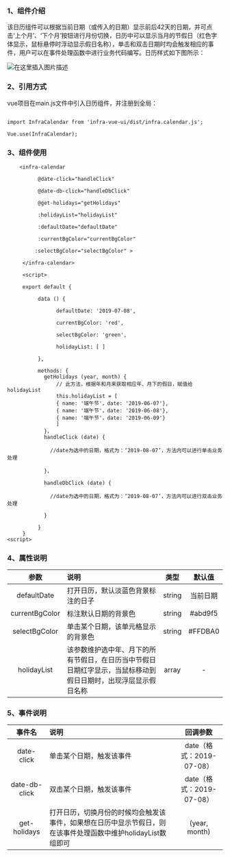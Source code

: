 ### 1、组件介绍
该日历组件可以根据当前日期（或传入的日期）显示前后42天的日期，并可点击‘上个月’、‘下个月’按钮进行月份切换，日历中可以显示当月的节假日（红色字体显示，鼠标悬停时浮动显示假日名称），单击和双击日期时均会触发相应的事件，用户可以在事件处理函数中进行业务代码编写。日历样式如下图所示：

![在这里插入图片描述](https://img-blog.csdnimg.cn/20190823163951266.png?x-oss-process=image/watermark,type_ZmFuZ3poZW5naGVpdGk,shadow_10,text_aHR0cHM6Ly9ibG9nLmNzZG4ubmV0L21hcGJhcl9mcm9udA==,size_16,color_FFFFFF,t_70)

### 2、引用方式
vue项目在main.js文件中引入日历组件，并注册到全局：

```

import InfraCalendar from 'infra-vue-ui/dist/infra.calendar.js';

Vue.use(InfraCalendar);
```

### 3、组件使用
```vue
    <infra-calendar

          @date-click="handleClick"

          @date-db-click="handleDbClick"

          @get-holidays="getHolidays"

          :holidayList="holidayList"

          :defaultDate="defaultDate"

          :currentBgColor="currentBgColor"

         :selectBgColor="selectBgColor" >

     </infra-calendar>

     <script>

     export default {

          data () {
    
                defaultDate: '2019-07-08',
    
                currentBgColor: 'red',
    
                selectBgColor: 'green',
    
                holidayList: [ ]
    
          },

          methods: {
            getHolidays (year, month) {
                // 此方法，根据年和月来获取相应年、月下的假日，赋值给holidayList
                this.holidayList = [
                { name: '端午节'，date: '2019-06-07'},
                { name: '端午节'，date: '2019-06-08'},
                { name: '端午节'，date: '2019-06-09'}
                ]
            }，
            handleClick (date) {

              //date为选中的日期，格式为：‘2019-08-07’，方法内可以进行单击业务处理

            }，

            handleDbClick (date) {
            
              //date为选中的日期，格式为：‘2019-08-07’，方法内可以进行双击业务处理
            
            }

          }
     }
<script>
```

### 4、属性说明
| 参数        | 说明    |  类型  |  默认值  |
| :----:  | :----  | :----: | :---: |
| defaultDate        | 打开日历，默认淡蓝色背景标注的日子             |   string    | 当前日期 |
| currentBgColor     | 标注默认日期的背景色                        |   string    | #abd9f5 |
| selectBgColor      | 单击某个日期，该单元格显示的背景色             |   string    | #FFDBA0 |
| holidayList        | 该参数维护选中年、月下的所有节假日，在日历当中节假日日期红字显示，当鼠标移动到假日日期时，出现浮层显示假日名称      |   array   | - |
    
   
### 5、事件说明
|事件名 | 说明 | 回调参数|
| :----:  | :----  | :----: |
|date-click | 单击某个日期，触发该事件 | date（格式：2019-07-08）|
|date-db-click | 双击某个日期，触发该事件 | date（格式：2019-07-08）|
|get-holidays | 打开日历，切换月份的时候均会触发该事件，如果想在日历中显示节假日，则在该事件处理函数中维护holidayList数组即可 | (year, month) |


